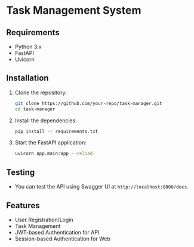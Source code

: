 # Task Management System

## Requirements
- Python 3.x
- FastAPI
- Uvicorn

## Installation
1. Clone the repository:
    ```bash
    git clone https://github.com/your-repo/task-manager.git
    cd task-manager
    ```
2. Install the dependencies:
    ```bash
    pip install -r requirements.txt
    ```
3. Start the FastAPI application:
    ```bash
    uvicorn app.main:app --reload
    ```

## Testing
- You can test the API using Swagger UI at `http://localhost:8000/docs`.

## Features
- User Registration/Login
- Task Management
- JWT-based Authentication for API
- Session-based Authentication for Web
